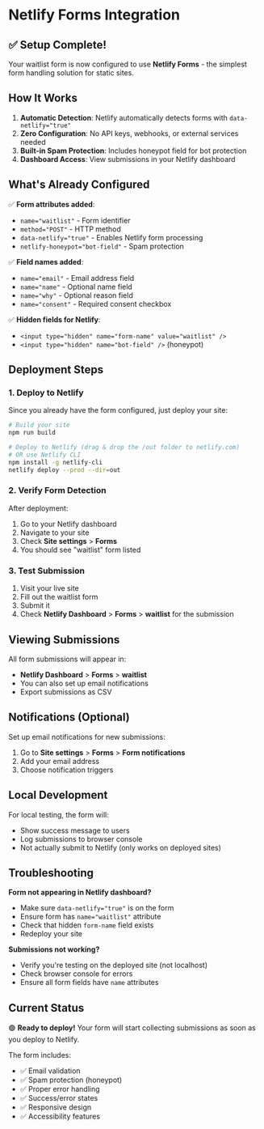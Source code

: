 # Netlify Forms Integration

## ✅ Setup Complete!

Your waitlist form is now configured to use **Netlify Forms** - the simplest form handling solution for static sites.

## How It Works

1. **Automatic Detection**: Netlify automatically detects forms with `data-netlify="true"`
2. **Zero Configuration**: No API keys, webhooks, or external services needed
3. **Built-in Spam Protection**: Includes honeypot field for bot protection
4. **Dashboard Access**: View submissions in your Netlify dashboard

## What's Already Configured

✅ **Form attributes added**:
- `name="waitlist"` - Form identifier
- `method="POST"` - HTTP method
- `data-netlify="true"` - Enables Netlify form processing
- `netlify-honeypot="bot-field"` - Spam protection

✅ **Field names added**:
- `name="email"` - Email address field
- `name="name"` - Optional name field  
- `name="why"` - Optional reason field
- `name="consent"` - Required consent checkbox

✅ **Hidden fields for Netlify**:
- `<input type="hidden" name="form-name" value="waitlist" />`
- `<input type="hidden" name="bot-field" />` (honeypot)

## Deployment Steps

### 1. Deploy to Netlify

Since you already have the form configured, just deploy your site:

```bash
# Build your site
npm run build

# Deploy to Netlify (drag & drop the /out folder to netlify.com)
# OR use Netlify CLI
npm install -g netlify-cli
netlify deploy --prod --dir=out
```

### 2. Verify Form Detection

After deployment:
1. Go to your Netlify dashboard
2. Navigate to your site
3. Check **Site settings** > **Forms**
4. You should see "waitlist" form listed

### 3. Test Submission

1. Visit your live site
2. Fill out the waitlist form
3. Submit it
4. Check **Netlify Dashboard** > **Forms** > **waitlist** for the submission

## Viewing Submissions

All form submissions will appear in:
- **Netlify Dashboard** > **Forms** > **waitlist**
- You can also set up email notifications
- Export submissions as CSV

## Notifications (Optional)

Set up email notifications for new submissions:
1. Go to **Site settings** > **Forms** > **Form notifications**
2. Add your email address
3. Choose notification triggers

## Local Development

For local testing, the form will:
- Show success message to users
- Log submissions to browser console
- Not actually submit to Netlify (only works on deployed sites)

## Troubleshooting

**Form not appearing in Netlify dashboard?**
- Make sure `data-netlify="true"` is on the form
- Ensure form has `name="waitlist"` attribute
- Check that hidden `form-name` field exists
- Redeploy your site

**Submissions not working?**
- Verify you're testing on the deployed site (not localhost)
- Check browser console for errors
- Ensure all form fields have `name` attributes

## Current Status

🟢 **Ready to deploy!** Your form will start collecting submissions as soon as you deploy to Netlify.

The form includes:
- ✅ Email validation
- ✅ Spam protection (honeypot)
- ✅ Proper error handling
- ✅ Success/error states
- ✅ Responsive design
- ✅ Accessibility features
